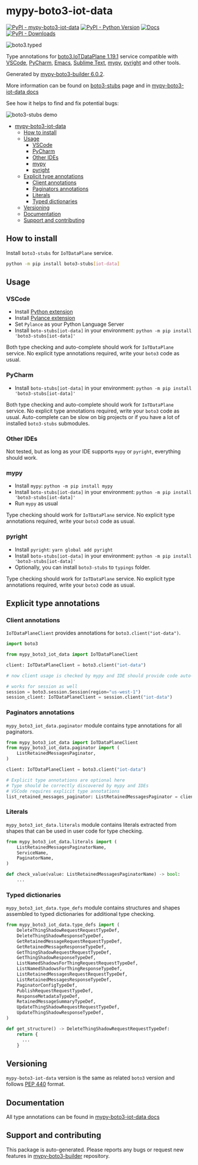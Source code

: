 <a id="mypy-boto3-iot-data"></a>

# mypy-boto3-iot-data

[![PyPI - mypy-boto3-iot-data](https://img.shields.io/pypi/v/mypy-boto3-iot-data.svg?color=blue)](https://pypi.org/project/mypy-boto3-iot-data)
[![PyPI - Python Version](https://img.shields.io/pypi/pyversions/mypy-boto3-iot-data.svg?color=blue)](https://pypi.org/project/mypy-boto3-iot-data)
[![Docs](https://img.shields.io/readthedocs/mypy-boto3-builder.svg?color=blue)](https://mypy-boto3-builder.readthedocs.io/)
[![PyPI - Downloads](https://img.shields.io/pypi/dw/mypy-boto3-iot-data?color=blue)](https://pypistats.org/packages/mypy-boto3-iot-data)

![boto3.typed](https://github.com/vemel/mypy_boto3_builder/raw/master/logo.png)

Type annotations for
[boto3.IoTDataPlane 1.19.1](https://boto3.amazonaws.com/v1/documentation/api/1.19.1/reference/services/iot-data.html#IoTDataPlane)
service compatible with [VSCode](https://code.visualstudio.com/),
[PyCharm](https://www.jetbrains.com/pycharm/),
[Emacs](https://www.gnu.org/software/emacs/),
[Sublime Text](https://www.sublimetext.com/),
[mypy](https://github.com/python/mypy),
[pyright](https://github.com/microsoft/pyright) and other tools.

Generated by
[mypy-boto3-builder 6.0.2](https://github.com/vemel/mypy_boto3_builder).

More information can be found on
[boto3-stubs](https://pypi.org/project/boto3-stubs/) page and in
[mypy-boto3-iot-data docs](https://vemel.github.io/boto3_stubs_docs/mypy_boto3_iot_data/)

See how it helps to find and fix potential bugs:

![boto3-stubs demo](https://github.com/vemel/mypy_boto3_builder/raw/master/demo.gif)

- [mypy-boto3-iot-data](#mypy-boto3-iot-data)
  - [How to install](#how-to-install)
  - [Usage](#usage)
    - [VSCode](#vscode)
    - [PyCharm](#pycharm)
    - [Other IDEs](#other-ides)
    - [mypy](#mypy)
    - [pyright](#pyright)
  - [Explicit type annotations](#explicit-type-annotations)
    - [Client annotations](#client-annotations)
    - [Paginators annotations](#paginators-annotations)
    - [Literals](#literals)
    - [Typed dictionaries](#typed-dictionaries)
  - [Versioning](#versioning)
  - [Documentation](#documentation)
  - [Support and contributing](#support-and-contributing)

<a id="how-to-install"></a>

## How to install

Install `boto3-stubs` for `IoTDataPlane` service.

```bash
python -m pip install boto3-stubs[iot-data]
```

<a id="usage"></a>

## Usage

<a id="vscode"></a>

### VSCode

- Install
  [Python extension](https://marketplace.visualstudio.com/items?itemName=ms-python.python)
- Install
  [Pylance extension](https://marketplace.visualstudio.com/items?itemName=ms-python.vscode-pylance)
- Set `Pylance` as your Python Language Server
- Install `boto-stubs[iot-data]` in your environment:
  `python -m pip install 'boto3-stubs[iot-data]'`

Both type checking and auto-complete should work for `IoTDataPlane` service. No
explicit type annotations required, write your `boto3` code as usual.

<a id="pycharm"></a>

### PyCharm

- Install `boto-stubs[iot-data]` in your environment:
  `python -m pip install 'boto3-stubs[iot-data]'`

Both type checking and auto-complete should work for `IoTDataPlane` service. No
explicit type annotations required, write your `boto3` code as usual.
Auto-complete can be slow on big projects or if you have a lot of installed
`boto3-stubs` submodules.

<a id="other-ides"></a>

### Other IDEs

Not tested, but as long as your IDE supports `mypy` or `pyright`, everything
should work.

<a id="mypy"></a>

### mypy

- Install `mypy`: `python -m pip install mypy`
- Install `boto-stubs[iot-data]` in your environment:
  `python -m pip install 'boto3-stubs[iot-data]'`
- Run `mypy` as usual

Type checking should work for `IoTDataPlane` service. No explicit type
annotations required, write your `boto3` code as usual.

<a id="pyright"></a>

### pyright

- Install `pyright`: `yarn global add pyright`
- Install `boto-stubs[iot-data]` in your environment:
  `python -m pip install 'boto3-stubs[iot-data]'`
- Optionally, you can install `boto3-stubs` to `typings` folder.

Type checking should work for `IoTDataPlane` service. No explicit type
annotations required, write your `boto3` code as usual.

<a id="explicit-type-annotations"></a>

## Explicit type annotations

<a id="client-annotations"></a>

### Client annotations

`IoTDataPlaneClient` provides annotations for `boto3.client("iot-data")`.

```python
import boto3

from mypy_boto3_iot_data import IoTDataPlaneClient

client: IoTDataPlaneClient = boto3.client("iot-data")

# now client usage is checked by mypy and IDE should provide code auto-complete

# works for session as well
session = boto3.session.Session(region="us-west-1")
session_client: IoTDataPlaneClient = session.client("iot-data")
```

<a id="paginators-annotations"></a>

### Paginators annotations

`mypy_boto3_iot_data.paginator` module contains type annotations for all
paginators.

```python
from mypy_boto3_iot_data import IoTDataPlaneClient
from mypy_boto3_iot_data.paginator import (
    ListRetainedMessagesPaginator,
)

client: IoTDataPlaneClient = boto3.client("iot-data")

# Explicit type annotations are optional here
# Type should be correctly discovered by mypy and IDEs
# VSCode requires explicit type annotations
list_retained_messages_paginator: ListRetainedMessagesPaginator = client.get_paginator("list_retained_messages")
```

<a id="literals"></a>

### Literals

`mypy_boto3_iot_data.literals` module contains literals extracted from shapes
that can be used in user code for type checking.

```python
from mypy_boto3_iot_data.literals import (
    ListRetainedMessagesPaginatorName,
    ServiceName,
    PaginatorName,
)

def check_value(value: ListRetainedMessagesPaginatorName) -> bool:
    ...
```

<a id="typed-dictionaries"></a>

### Typed dictionaries

`mypy_boto3_iot_data.type_defs` module contains structures and shapes assembled
to typed dictionaries for additional type checking.

```python
from mypy_boto3_iot_data.type_defs import (
    DeleteThingShadowRequestRequestTypeDef,
    DeleteThingShadowResponseTypeDef,
    GetRetainedMessageRequestRequestTypeDef,
    GetRetainedMessageResponseTypeDef,
    GetThingShadowRequestRequestTypeDef,
    GetThingShadowResponseTypeDef,
    ListNamedShadowsForThingRequestRequestTypeDef,
    ListNamedShadowsForThingResponseTypeDef,
    ListRetainedMessagesRequestRequestTypeDef,
    ListRetainedMessagesResponseTypeDef,
    PaginatorConfigTypeDef,
    PublishRequestRequestTypeDef,
    ResponseMetadataTypeDef,
    RetainedMessageSummaryTypeDef,
    UpdateThingShadowRequestRequestTypeDef,
    UpdateThingShadowResponseTypeDef,
)

def get_structure() -> DeleteThingShadowRequestRequestTypeDef:
    return {
      ...
    }
```

<a id="versioning"></a>

## Versioning

`mypy-boto3-iot-data` version is the same as related `boto3` version and
follows [PEP 440](https://www.python.org/dev/peps/pep-0440/) format.

<a id="documentation"></a>

## Documentation

All type annotations can be found in
[mypy-boto3-iot-data docs](https://vemel.github.io/boto3_stubs_docs/mypy_boto3_iot_data/)

<a id="support-and-contributing"></a>

## Support and contributing

This package is auto-generated. Please reports any bugs or request new features
in [mypy-boto3-builder](https://github.com/vemel/mypy_boto3_builder/issues/)
repository.
